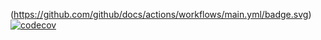 (https://github.com/github/docs/actions/workflows/main.yml/badge.svg)
[![codecov](https://codecov.io/gh/Bryanj101/SW-Testing-and-QA/branch/main/graph/badge.svg?token=V0RDZI3ZM1)](https://codecov.io/gh/Bryanj101/SW-Testing-and-QA)
